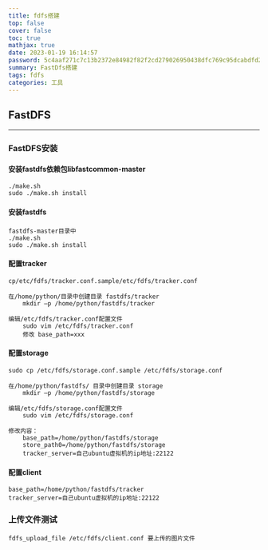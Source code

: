 ```yaml
---
title: fdfs搭建
top: false
cover: false
toc: true
mathjax: true
date: 2023-01-19 16:14:57
password: 5c4aaf271c7c13b2372e84982f82f2cd279026950438dfc769c95dcabdfd2a87
summary: FastDfs搭建
tags: fdfs
categories: 工具
---
```

## FastDFS
---
### FastDFS安装
#### 安装fastdfs依赖包libfastcommon-master
```shell
./make.sh
sudo ./make.sh install
```
#### 安装fastdfs
```
fastdfs-master目录中
./make.sh
sudo ./make.sh install
```	
#### 配置tracker

```		
cp/etc/fdfs/tracker.conf.sample/etc/fdfs/tracker.conf

在/home/python/目录中创建目录 fastdfs/tracker      			
    mkdir –p /home/python/fastdfs/tracker

编辑/etc/fdfs/tracker.conf配置文件    
    sudo vim /etc/fdfs/tracker.conf
    修改 base_path=xxx
```	
#### 配置storage
```
sudo cp /etc/fdfs/storage.conf.sample /etc/fdfs/storage.conf

在/home/python/fastdfs/ 目录中创建目录 storage
    mkdir –p /home/python/fastdfs/storage

编辑/etc/fdfs/storage.conf配置文件  
    sudo vim /etc/fdfs/storage.conf

修改内容：
    base_path=/home/python/fastdfs/storage
    store_path0=/home/python/fastdfs/storage
    tracker_server=自己ubuntu虚拟机的ip地址:22122
```
#### 配置client

```
base_path=/home/python/fastdfs/tracker
tracker_server=自己ubuntu虚拟机的ip地址:22122
```	

### 上传文件测试

```
fdfs_upload_file /etc/fdfs/client.conf 要上传的图片文件 
```